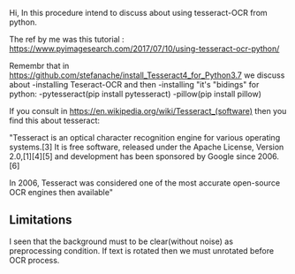 Hi,
In this procedure intend to discuss about using tesseract-OCR from python.

The ref by me was this tutorial : https://www.pyimagesearch.com/2017/07/10/using-tesseract-ocr-python/

Remembr that in https://github.com/stefanache/install_Tesseract4_for_Python3.7 we discuss about 
   -installing Teseract-OCR and then
   -installing "it's "bidings" for python:
      -pytesseract(pip install pytesseract)
      -pillow(pip install pillow)

If you consult in https://en.wikipedia.org/wiki/Tesseract_(software) then you find this about tesseract:

"Tesseract is an optical character recognition engine for various operating systems.[3] It is free software, released under the Apache License, Version 2.0,[1][4][5] and development has been sponsored by Google since 2006.[6]

In 2006, Tesseract was considered one of the most accurate open-source OCR engines then available"

   Limitations
   -----------
   I seen that the background must to be clear(without noise) as preprocessing condition.
   If text is rotated then we must unrotated before OCR process.
